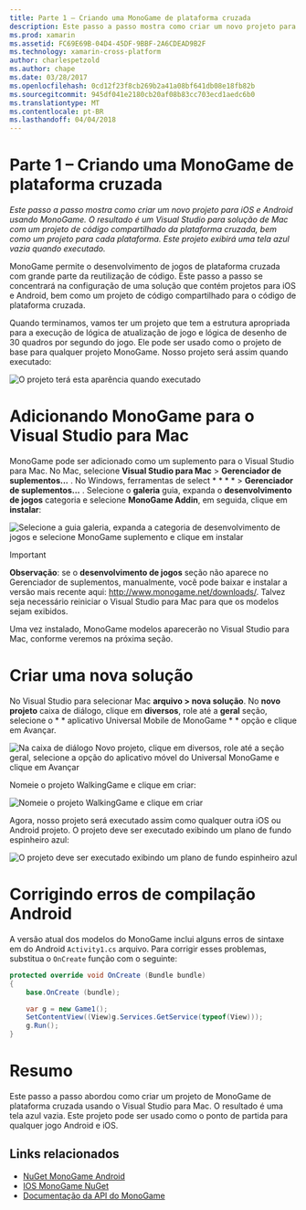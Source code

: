 ```yaml
---
title: Parte 1 – Criando uma MonoGame de plataforma cruzada
description: Este passo a passo mostra como criar um novo projeto para iOS e Android usando MonoGame. O resultado é um Visual Studio para solução de Mac com um projeto de código compartilhado da plataforma cruzada, bem como um projeto para cada plataforma. Este projeto exibirá uma tela azul vazia quando executado.
ms.prod: xamarin
ms.assetid: FC69E69B-04D4-45DF-9BBF-2A6CDEAD9B2F
ms.technology: xamarin-cross-platform
author: charlespetzold
ms.author: chape
ms.date: 03/28/2017
ms.openlocfilehash: 0cd12f23f8cb269b2a41a08bf641db08e18fb82b
ms.sourcegitcommit: 945df041e2180cb20af08b83cc703ecd1aedc6b0
ms.translationtype: MT
ms.contentlocale: pt-BR
ms.lasthandoff: 04/04/2018
---
```

# <a name="part-1--creating-a-cross-platform-monogame"></a>Parte 1 – Criando uma MonoGame de plataforma cruzada

_Este passo a passo mostra como criar um novo projeto para iOS e Android usando MonoGame. O resultado é um Visual Studio para solução de Mac com um projeto de código compartilhado da plataforma cruzada, bem como um projeto para cada plataforma. Este projeto exibirá uma tela azul vazia quando executado._

MonoGame permite o desenvolvimento de jogos de plataforma cruzada com grande parte da reutilização de código. Este passo a passo se concentrará na configuração de uma solução que contém projetos para iOS e Android, bem como um projeto de código compartilhado para o código de plataforma cruzada.

Quando terminamos, vamos ter um projeto que tem a estrutura apropriada para a execução de lógica de atualização de jogo e lógica de desenho de 30 quadros por segundo do jogo. Ele pode ser usado como o projeto de base para qualquer projeto MonoGame. Nosso projeto será assim quando executado:

![](part1-images/image1.png "O projeto terá esta aparência quando executado")


# <a name="adding-monogame-to-visual-studio-for-mac"></a>Adicionando MonoGame para o Visual Studio para Mac

MonoGame pode ser adicionado como um suplemento para o Visual Studio para Mac. No Mac, selecione **Visual Studio para Mac** > **Gerenciador de suplementos...**  . No Windows, ferramentas de select * * * * > **Gerenciador de suplementos...**  . Selecione o **galeria** guia, expanda o **desenvolvimento de jogos** categoria e selecione **MonoGame Addin**, em seguida, clique em **instalar**:

![](part1-images/image2.png "Selecione a guia galeria, expanda a categoria de desenvolvimento de jogos e selecione MonoGame suplemento e clique em instalar")

> [!IMPORTANT]
> **Observação**: se o **desenvolvimento de jogos** seção não aparece no Gerenciador de suplementos, manualmente, você pode baixar e instalar a versão mais recente aqui: http://www.monogame.net/downloads/. Talvez seja necessário reiniciar o Visual Studio para Mac para que os modelos sejam exibidos.



Uma vez instalado, MonoGame modelos aparecerão no Visual Studio para Mac, conforme veremos na próxima seção.


# <a name="creating-a-new-solution"></a>Criar uma nova solução

No Visual Studio para selecionar Mac **arquivo > nova solução**. No **novo projeto** caixa de diálogo, clique em **diversos**, role até a **geral** seção, selecione o * * aplicativo Universal Mobile de MonoGame * * opção e clique em Avançar.

![](part1-images/image3.png "Na caixa de diálogo Novo projeto, clique em diversos, role até a seção geral, selecione a opção do aplicativo móvel do Universal MonoGame e clique em Avançar")

Nomeie o projeto WalkingGame e clique em criar:

![](part1-images/image4.png "Nomeie o projeto WalkingGame e clique em criar")

Agora, nosso projeto será executado assim como qualquer outra iOS ou Android projeto. O projeto deve ser executado exibindo um plano de fundo espinheiro azul:

![](part1-images/image5.png "O projeto deve ser executado exibindo um plano de fundo espinheiro azul")


# <a name="fixing-android-compile-errors"></a>Corrigindo erros de compilação Android

A versão atual dos modelos do MonoGame inclui alguns erros de sintaxe em do Android `Activity1.cs` arquivo. Para corrigir esses problemas, substitua o `OnCreate` função com o seguinte:


```csharp
protected override void OnCreate (Bundle bundle)
{
    base.OnCreate (bundle);

    var g = new Game1();
    SetContentView((View)g.Services.GetService(typeof(View)));
    g.Run();
}
```


# <a name="summary"></a>Resumo

Este passo a passo abordou como criar um projeto de MonoGame de plataforma cruzada usando o Visual Studio para Mac. O resultado é uma tela azul vazia. Este projeto pode ser usado como o ponto de partida para qualquer jogo Android e iOS.

## <a name="related-links"></a>Links relacionados

- [NuGet MonoGame Android](https://www.nuget.org/packages/MonoGame.Framework.Android/)
- [IOS MonoGame NuGet](https://www.nuget.org/packages/MonoGame.Framework.iOS/)
- [Documentação da API do MonoGame](http://www.monogame.net/documentation/?page=main)
